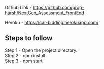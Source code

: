 Github Link - https://github.com/prog-harsh/NextGen_Assessment_FrontEnd

Heroku - https://car-bidding.herokuapp.com/

## Steps to follow

Step 1 - Open the project directory.<br>
Step 2 - npm install <br>
Step 3 - npm start <br>